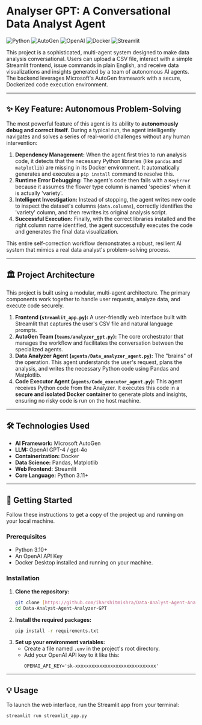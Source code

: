 # Analyser GPT: A Conversational Data Analyst Agent

![Python](https://img.shields.io/badge/Python-3.11+-blue?style=for-the-badge&logo=python)
![AutoGen](https://img.shields.io/badge/AutoGen-Microsoft-orange?style=for-the-badge&logo=microsoft)
![OpenAI](https://img.shields.io/badge/OpenAI-GPT--4-green?style=for-the-badge&logo=openai)
![Docker](https://img.shields.io/badge/Docker-blue?style=for-the-badge&logo=docker)
![Streamlit](https://img.shields.io/badge/Streamlit-FF4B4B?style=for-the-badge&logo=streamlit)

This project is a sophisticated, multi-agent system designed to make data analysis conversational. Users can upload a CSV file, interact with a simple Streamlit frontend, issue commands in plain English, and receive data visualizations and insights generated by a team of autonomous AI agents. The backend leverages Microsoft's AutoGen framework with a secure, Dockerized code execution environment.

---

## ✨ Key Feature: Autonomous Problem-Solving

The most powerful feature of this agent is its ability to **autonomously debug and correct itself**. During a typical run, the agent intelligently navigates and solves a series of real-world challenges without any human intervention:

1.  **Dependency Management:** When the agent first tries to run analysis code, it detects that the necessary Python libraries (like `pandas` and `matplotlib`) are missing in its Docker environment. It automatically generates and executes a `pip install` command to resolve this.
2.  **Runtime Error Debugging:** The agent's code then fails with a `KeyError` because it assumes the flower type column is named 'species' when it is actually 'variety'.
3.  **Intelligent Investigation:** Instead of stopping, the agent writes new code to inspect the dataset's columns (`data.columns`), correctly identifies the 'variety' column, and then rewrites its original analysis script.
4.  **Successful Execution:** Finally, with the correct libraries installed and the right column name identified, the agent successfully executes the code and generates the final data visualization.

This entire self-correction workflow demonstrates a robust, resilient AI system that mimics a real data analyst's problem-solving process.

---

## 🏛️ Project Architecture

This project is built using a modular, multi-agent architecture. The primary components work together to handle user requests, analyze data, and execute code securely.

1.  **Frontend (`streamlit_app.py`):** A user-friendly web interface built with Streamlit that captures the user's CSV file and natural language prompts.
2.  **AutoGen Team (`teams/analyzer_gpt.py`):** The core orchestrator that manages the workflow and facilitates the conversation between the specialized agents.
3.  **Data Analyzer Agent (`agents/Data_analyzer_agent.py`):** The "brains" of the operation. This agent understands the user's request, plans the analysis, and writes the necessary Python code using Pandas and Matplotlib.
4.  **Code Executor Agent (`agents/Code_executor_agent.py`):** This agent receives Python code from the Analyzer. It executes this code in a **secure and isolated Docker container** to generate plots and insights, ensuring no risky code is run on the host machine.

---

## 🛠️ Technologies Used

* **AI Framework:** Microsoft AutoGen
* **LLM:** OpenAI GPT-4 / gpt-4o
* **Containerization:** Docker
* **Data Science:** Pandas, Matplotlib
* **Web Frontend:** Streamlit
* **Core Language:** Python 3.11+

---

## 🚀 Getting Started

Follow these instructions to get a copy of the project up and running on your local machine.

### Prerequisites

* Python 3.10+
* An OpenAI API Key
* Docker Desktop installed and running on your machine.

### Installation

1.  **Clone the repository:**
    ```sh
    git clone [https://github.com/iharshitmishra/Data-Analyst-Agent-Analyzer-GPT.git](https://github.com/iharshitmishra/Data-Analyst-Agent-Analyzer-GPT.git)
    cd Data-Analyst-Agent-Analyzer-GPT
    ```
2.  **Install the required packages:**
    ```sh
    pip install -r requirements.txt
    ```
3.  **Set up your environment variables:**
    * Create a file named `.env` in the project's root directory.
    * Add your OpenAI API key to it like this:
        ```env
        OPENAI_API_KEY='sk-xxxxxxxxxxxxxxxxxxxxxxxxxxxxxx'
        ```

---

## 💡 Usage

To launch the web interface, run the Streamlit app from your terminal:

```sh
streamlit run streamlit_app.py

